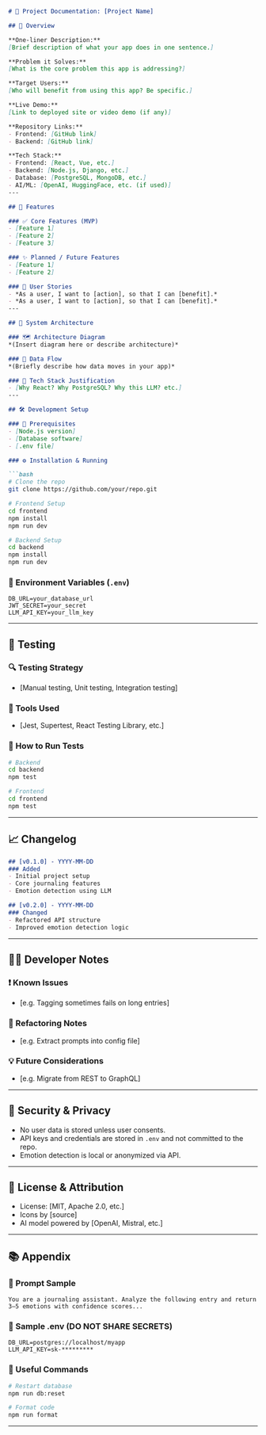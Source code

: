 ````markdown
# 📘 Project Documentation: [Project Name]

## 🧾 Overview

**One-liner Description:**  
[Brief description of what your app does in one sentence.]

**Problem it Solves:**  
[What is the core problem this app is addressing?]

**Target Users:**  
[Who will benefit from using this app? Be specific.]

**Live Demo:**  
[Link to deployed site or video demo (if any)]

**Repository Links:**
- Frontend: [GitHub link]
- Backend: [GitHub link]

**Tech Stack:**
- Frontend: [React, Vue, etc.]
- Backend: [Node.js, Django, etc.]
- Database: [PostgreSQL, MongoDB, etc.]
- AI/ML: [OpenAI, HuggingFace, etc. (if used)]
---

## 🧩 Features

### ✅ Core Features (MVP)
- [Feature 1]
- [Feature 2]
- [Feature 3]

### ✨ Planned / Future Features
- [Feature 1]
- [Feature 2]

### 🙋 User Stories
- *As a user, I want to [action], so that I can [benefit].*
- *As a user, I want to [action], so that I can [benefit].*
---

## 🧠 System Architecture

### 🗺️ Architecture Diagram
*(Insert diagram here or describe architecture)*

### 🔄 Data Flow
*(Briefly describe how data moves in your app)*

### 🔧 Tech Stack Justification
- [Why React? Why PostgreSQL? Why this LLM? etc.]
---

## 🛠️ Development Setup

### 🧱 Prerequisites
- [Node.js version]
- [Database software]
- [.env file]

### ⚙️ Installation & Running

```bash
# Clone the repo
git clone https://github.com/your/repo.git

# Frontend Setup
cd frontend
npm install
npm run dev

# Backend Setup
cd backend
npm install
npm run dev
````

### 🔐 Environment Variables (`.env`)

```
DB_URL=your_database_url
JWT_SECRET=your_secret
LLM_API_KEY=your_llm_key
```

---

## 🧪 Testing

### 🔍 Testing Strategy

* \[Manual testing, Unit testing, Integration testing]

### 🧪 Tools Used

* \[Jest, Supertest, React Testing Library, etc.]

### 🧪 How to Run Tests

```bash
# Backend
cd backend
npm test

# Frontend
cd frontend
npm test
```

---

## 📈 Changelog

```markdown
## [v0.1.0] - YYYY-MM-DD
### Added
- Initial project setup
- Core journaling features
- Emotion detection using LLM

## [v0.2.0] - YYYY-MM-DD
### Changed
- Refactored API structure
- Improved emotion detection logic
```

---

## 🧑‍💻 Developer Notes

### ❗ Known Issues

* \[e.g. Tagging sometimes fails on long entries]

### 🔁 Refactoring Notes

* \[e.g. Extract prompts into config file]

### 💡 Future Considerations

* \[e.g. Migrate from REST to GraphQL]

---

## 🔐 Security & Privacy

* No user data is stored unless user consents.
* API keys and credentials are stored in `.env` and not committed to the repo.
* Emotion detection is local or anonymized via API.

---

## 📝 License & Attribution

* License: \[MIT, Apache 2.0, etc.]
* Icons by \[source]
* AI model powered by \[OpenAI, Mistral, etc.]

---

## 📚 Appendix

### 📄 Prompt Sample

```
You are a journaling assistant. Analyze the following entry and return 3–5 emotions with confidence scores...
```

### 🧪 Sample .env (DO NOT SHARE SECRETS)

```
DB_URL=postgres://localhost/myapp
LLM_API_KEY=sk-*********
```

### 🔧 Useful Commands

```bash
# Restart database
npm run db:reset

# Format code
npm run format
```

---
